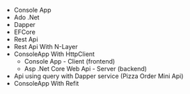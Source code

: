 - Console App 
- Ado .Net
- Dapper
- EFCore
- Rest Api
- Rest Api With N-Layer
- ConsoleApp With HttpClient
	- Console App - Client (frontend)
	- Asp .Net Core Web Api - Server (backend)
- Api using query with Dapper service (Pizza Order Mini Api)
- ConsoleApp With Refit
